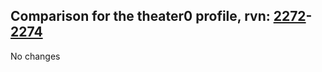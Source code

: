 ## Comparison for the theater0 profile, rvn: [2272](https://github.com/PRO100KatYT/FortniteProfileRevisions/tree/main/profiles/theater0/2272%20theater0.json)-[2274](https://github.com/PRO100KatYT/FortniteProfileRevisions/tree/main/profiles/theater0/2274%20theater0.json)

No changes
